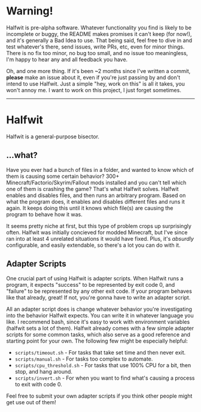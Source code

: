 # Warning!
Halfwit is pre-alpha software. Whatever functionality you find is likely to be incomplete or buggy, the README makes promises it can't keep (for now!), and it's generally a Bad Idea to use. That being said, feel free to dive in and test whatever's there, send issues, write PRs, etc, even for minor things. There is no fix too minor, no bug too small, and no issue too meaningless, I'm happy to hear any and all feedback you have. 

Oh, and one more thing. If it's been ~2 months since I've written a commit, **please** make an issue about it, even if you're just passing by and don't intend to use Halfwit. Just a simple "hey, work on this" is all it takes, you won't annoy me. I want to work on this project, I just forget sometimes.

---

# Halfwit
Halfwit is a general-purpose bisector.

## ...what?
Have you ever had a bunch of files in a folder, and wanted to know which of them is causing some certain behavior? 300+ Minecraft/Factorio/Skyrim/Fallout mods installed and you can't tell which one of them is crashing the game? That's what Halfwit solves. Halfwit enables and disables files, and then runs an arbitrary program. Based on what the program does, it enables and disables different files and runs it again. It keeps doing this until it knows which file(s) are causing the program to behave how it was. 

It seems pretty niche at first, but this type of problem crops up surprisingly often. Halfwit was initially concieved for modded Minecraft, but I've since ran into at least 4 unrelated situations it would have fixed. Plus, it's *absurdly* configurable, and easily extendable, so there's a lot you can do with it.

## Adapter Scripts
One crucial part of using Halfwit is adapter scripts. When Halfwit runs a program, it expects "success" to be represented by exit code 0, and "failure" to be represented by any other exit code. If your program behaves like that already, great! If not, you're gonna have to write an adapter script.

All an adapter script does is change whatever behavior you're investigating into the behavior Halfwit expects. You can write it in whatever language you like. I recommend bash, since it's easy to work with environment variables (halfwit sets a lot of them). Halfwit already comes with a few simple adapter scripts for some common tasks, which also serve as a good reference and starting point for your own. The following few might be especially helpful:

- `scripts/timeout.sh` - For tasks that take set time and then never exit.
- `scripts/manual.sh` - For tasks too complex to automate.
- `scripts/cpu_threshold.sh` - For tasks that use 100% CPU for a bit, then stop, and hang around.
- `scripts/invert.sh` - For when you want to find what's causing a process to exit with code 0.

Feel free to submit your own adapter scripts if you think other people might get use out of them!
